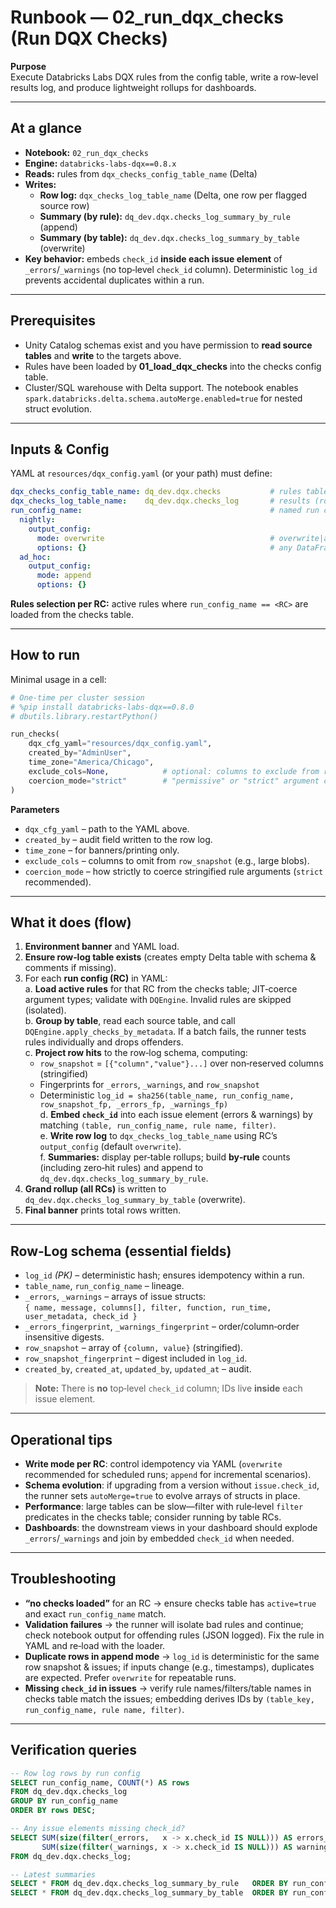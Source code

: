 # Runbook — 02_run_dqx_checks (Run DQX Checks)

**Purpose**  
Execute Databricks Labs DQX rules from the config table, write a row‑level results log, and produce lightweight rollups for dashboards.

---

## At a glance
- **Notebook:** `02_run_dqx_checks`
- **Engine:** `databricks-labs-dqx==0.8.x`
- **Reads:** rules from `dqx_checks_config_table_name` (Delta)
- **Writes:**
  - **Row log:** `dqx_checks_log_table_name` (Delta, one row per flagged source row)
  - **Summary (by rule):** `dq_dev.dqx.checks_log_summary_by_rule` (append)
  - **Summary (by table):** `dq_dev.dqx.checks_log_summary_by_table` (overwrite)
- **Key behavior:** embeds `check_id` **inside each issue element** of `_errors`/`_warnings` (no top‑level `check_id` column). Deterministic `log_id` prevents accidental duplicates within a run.

---

## Prerequisites
- Unity Catalog schemas exist and you have permission to **read source tables** and **write** to the targets above.
- Rules have been loaded by **01_load_dqx_checks** into the checks config table.
- Cluster/SQL warehouse with Delta support. The notebook enables `spark.databricks.delta.schema.autoMerge.enabled=true` for nested struct evolution.

---

## Inputs & Config
YAML at `resources/dqx_config.yaml` (or your path) must define:
```yaml
dqx_checks_config_table_name: dq_dev.dqx.checks           # rules table (from loader)
dqx_checks_log_table_name:    dq_dev.dqx.checks_log       # results (row log)
run_config_name:                                          # named run configs (RCs)
  nightly:
    output_config:
      mode: overwrite                                     # overwrite|append
      options: {}                                         # any DataFrameWriter options
  ad_hoc:
    output_config:
      mode: append
      options: {}
```

**Rules selection per RC:** active rules where `run_config_name == <RC>` are loaded from the checks table.

---

## How to run
Minimal usage in a cell:
```python
# One‑time per cluster session
# %pip install databricks-labs-dqx==0.8.0
# dbutils.library.restartPython()

run_checks(
    dqx_cfg_yaml="resources/dqx_config.yaml",
    created_by="AdminUser",
    time_zone="America/Chicago",
    exclude_cols=None,            # optional: columns to exclude from row_snapshot
    coercion_mode="strict"        # "permissive" or "strict" argument coercion
)
```

**Parameters**
- `dqx_cfg_yaml` – path to the YAML above.
- `created_by` – audit field written to the row log.
- `time_zone` – for banners/printing only.
- `exclude_cols` – columns to omit from `row_snapshot` (e.g., large blobs).
- `coercion_mode` – how strictly to coerce stringified rule arguments (`strict` recommended).

---

## What it does (flow)
1. **Environment banner** and YAML load.  
2. **Ensure row‑log table exists** (creates empty Delta table with schema & comments if missing).  
3. For each **run config (RC)** in YAML:  
   a. **Load active rules** for that RC from the checks table; JIT‑coerce argument types; validate with `DQEngine`. Invalid rules are skipped (isolated).  
   b. **Group by table**, read each source table, and call `DQEngine.apply_checks_by_metadata`. If a batch fails, the runner tests rules individually and drops offenders.  
   c. **Project row hits** to the row‑log schema, computing:
      - `row_snapshot` = `[{"column","value"}...]` over non‑reserved columns (stringified)  
      - Fingerprints for `_errors`, `_warnings`, and `row_snapshot`  
      - Deterministic `log_id = sha256(table_name, run_config_name, row_snapshot_fp, _errors_fp, _warnings_fp)`  
   d. **Embed `check_id`** into each issue element (errors & warnings) by matching `(table, run_config_name, rule name, filter)`.  
   e. **Write row log** to `dqx_checks_log_table_name` using RC’s `output_config` (default `overwrite`).  
   f. **Summaries:** display per‑table rollups; build **by‑rule** counts (including zero‑hit rules) and append to `dq_dev.dqx.checks_log_summary_by_rule`.  
4. **Grand rollup (all RCs)** is written to `dq_dev.dqx.checks_log_summary_by_table` (overwrite).  
5. **Final banner** prints total rows written.

---

## Row‑Log schema (essential fields)
- `log_id` *(PK)* – deterministic hash; ensures idempotency within a run.  
- `table_name`, `run_config_name` – lineage.  
- `_errors`, `_warnings` – arrays of issue structs:  
  `{ name, message, columns[], filter, function, run_time, user_metadata, check_id }`  
- `_errors_fingerprint`, `_warnings_fingerprint` – order/column‑order insensitive digests.  
- `row_snapshot` – array of `{column, value}` (stringified).  
- `row_snapshot_fingerprint` – digest included in `log_id`.  
- `created_by`, `created_at`, `updated_by`, `updated_at` – audit.

> **Note:** There is **no** top‑level `check_id` column; IDs live **inside** each issue element.

---

## Operational tips
- **Write mode per RC**: control idempotency via YAML (`overwrite` recommended for scheduled runs; `append` for incremental scenarios).  
- **Schema evolution**: if upgrading from a version without `issue.check_id`, the runner sets `autoMerge=true` to evolve arrays of structs in place.  
- **Performance**: large tables can be slow—filter with rule‑level `filter` predicates in the checks table; consider running by table RCs.  
- **Dashboards**: the downstream views in your dashboard should explode `_errors`/`_warnings` and join by embedded `check_id` when needed.

---

## Troubleshooting
- **“no checks loaded”** for an RC → ensure checks table has `active=true` and exact `run_config_name` match.  
- **Validation failures** → the runner will isolate bad rules and continue; check notebook output for offending rules (JSON logged). Fix the rule in YAML and re‑load with the loader.  
- **Duplicate rows in append mode** → `log_id` is deterministic for the same row snapshot & issues; if inputs change (e.g., timestamps), duplicates are expected. Prefer `overwrite` for repeatable runs.  
- **Missing `check_id` in issues** → verify rule names/filters/table names in checks table match the issues; embedding derives IDs by `(table_key, run_config_name, rule name, filter)`.

---

## Verification queries
```sql
-- Row log rows by run config
SELECT run_config_name, COUNT(*) AS rows
FROM dq_dev.dqx.checks_log
GROUP BY run_config_name
ORDER BY rows DESC;

-- Any issue elements missing check_id?
SELECT SUM(size(filter(_errors,   x -> x.check_id IS NULL))) AS errors_missing_id,
       SUM(size(filter(_warnings, x -> x.check_id IS NULL))) AS warnings_missing_id
FROM dq_dev.dqx.checks_log;

-- Latest summaries
SELECT * FROM dq_dev.dqx.checks_log_summary_by_rule   ORDER BY run_config_name, rows_flagged DESC;
SELECT * FROM dq_dev.dqx.checks_log_summary_by_table  ORDER BY run_config_name, table_name;
```
